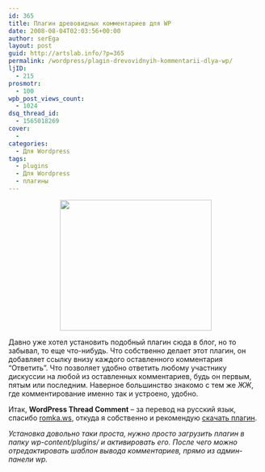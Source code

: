 ```yaml
---
id: 365
title: Плагин древовидных комментариев для WP
date: 2008-08-04T02:03:56+00:00
author: serEga
layout: post
guid: http://artslab.info/?p=365
permalink: /wordpress/plagin-drevovidnyih-kommentarii-dlya-wp/
ljID:
  - 215
prosmotr:
  - 100
wpb_post_views_count:
  - 1024
dsq_thread_id:
  - 1565018269
cover:
  - 
categories:
  - Для Wordpress
tags:
  - plugins
  - Для Wordpress
  - плагины
---
```

<center>
  <a href="http://artslab.info/wp-content/uploads/drevovidnie_comments.jpg"><img src="http://artslab.info/wp-content/uploads/drevovidnie_comments-300x259.jpg" alt="" title="drevovidnie_comments" width="300" height="259" class="alignnone size-medium wp-image-836" /></a>
</center>


  
Давно уже хотел установить подобный плагин сюда в блог, но то забывал, то еще что-нибудь. Что собственно делает этот плагин, он добавляет ссылку внизу каждого оставленного комментария &#8220;Ответить&#8221;. Что позволяет удобно ответить любому участнику дискуссии на любой из оставленных комментариев, будь он первым, пятым или последним. Наверное большинство знакомо с тем же _ЖЖ_, где комментирование именно так и устроено, удобно.

Итак, **WordPress Thread Comment** &#8211; за перевод на русский язык, спасибо <a href="http://romka.ws/" target="_blank">romka.ws</a>, откуда я собственно и рекомендую <a href="http://romka.ws/drevovidnye-kommentarii-v-wordpress/" target="_blank">скачать плагин</a>.

_Установка довольно таки проста, нужно просто загрузить плагин в папку wp-content/plugins/ и активировать его. После чего можно отредактировать шаблон вывода комментариев, прямо из админ-панели wp._